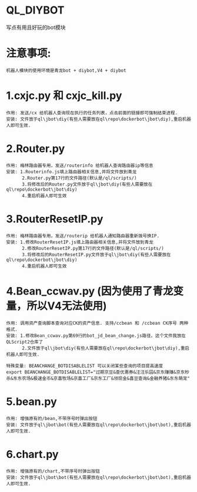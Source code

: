 # QL_DIYBOT
写点有用且好玩的bot模块

# 注意事项: 
	
	机器人模块的使用环境是青龙bot + diybot,V4 + diybot
	
# 1.cxjc.py 和 cxjc_kill.py

	作用: 发送/cx 给机器人查询现在执行的任务列表，点击前面的链接即可强制结束进程.
	安装: 文件放于ql\jbot\diy(有些人需要放在ql\repo\dockerbot\jbot\diy),重启机器人即可生效.
	
# 2.Router.py 
	
	作用: 梅林路由器专用，发送/routerinfo 给机器人查询路由器ip等信息
	安装: 1.Routerinfo.js填上路由器相关信息,并将文件放到青龙
		  2.Router.py第17行的文件路径(默认是/ql/scripts/)
		  3.将修改后的Router.py文件放于ql\jbot\diy(有些人需要放在ql\repo\dockerbot\jbot\diy)
		  4.重启机器人即可生效		 
	
# 3.RouterResetIP.py

	作用: 梅林路由器专用，发送/routerip 给机器人通知路由器重新拨号换IP.
	安装: 1.修改RouterResetIP.js填上路由器相关信息,并将文件放到青龙
		  2.修改RouterResetIP.py第17行的文件路径(默认是/ql/scripts/)
		  3.将修改后的RouterResetIP.py文件放于ql\jbot\diy(有些人需要放在ql\repo\dockerbot\jbot\diy)
		  4.重启机器人即可生效

# 4.Bean_ccwav.py (因为使用了青龙变量，所以V4无法使用)

	作用: 调用资产查询脚本查询对应CK的资产信息. 支持/ccbean 和 /ccbean CK序号 两种格式.
	安装: 1.修改Bean_ccwav.py第69行的bot_jd_bean_change.js路径，这个文件我放在QLScript2仓库了
		  2.文件放于ql\jbot\diy(有些人需要放在ql\repo\dockerbot\jbot\diy),重启机器人即可生效.
		  
	特殊变量: BEANCHANGE_BOTDISABLELIST 可以关闭某些查询的项目提高速度	
	export BEANCHANGE_BOTDISABLELIST="过期京豆&查优惠券&汪汪乐园&京东赚赚&京东秒杀&东东农场&极速金币&京喜牧场&京喜工厂&京东工厂&领现金&喜豆查询&金融养猪&东东萌宠"
	
# 5.bean.py

	作用: 增强原有的/bean,不带序号时弹出按钮
	安装: 文件放于ql\jbot\bot(有些人需要放在ql\repo\dockerbot\jbot\bot),重启机器人即可生效.

# 6.chart.py

	作用: 增强原有的/chart,不带序号时弹出按钮
	安装: 文件放于ql\jbot\bot(有些人需要放在ql\repo\dockerbot\jbot\bot),重启机器人即可生效.